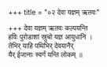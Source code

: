+++
title = "०२ देवा यज्ञम् ऋतवः"

+++
देवा यज्ञम् ऋतवः कल्पयन्ति  
हविः पुरोडाशां स्रुचो यज्ञ आयुधानि ।  
तेभिर् याहि पथिभिर् देवयानैर्  
यैर् ईजानाः स्वर्गं यन्ति लोकम् ॥